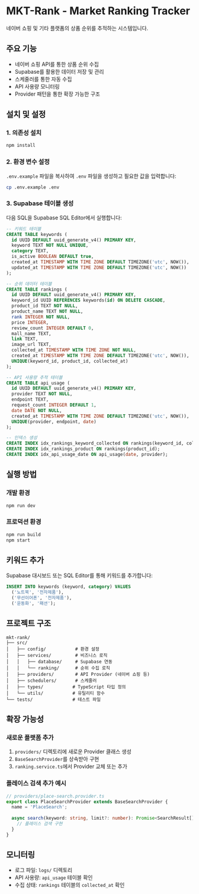 # MKT-Rank - Market Ranking Tracker

네이버 쇼핑 및 기타 플랫폼의 상품 순위를 추적하는 시스템입니다.

## 주요 기능

- 네이버 쇼핑 API를 통한 상품 순위 수집
- Supabase를 활용한 데이터 저장 및 관리
- 스케줄러를 통한 자동 수집
- API 사용량 모니터링
- Provider 패턴을 통한 확장 가능한 구조

## 설치 및 설정

### 1. 의존성 설치

```bash
npm install
```

### 2. 환경 변수 설정

`.env.example` 파일을 복사하여 `.env` 파일을 생성하고 필요한 값을 입력합니다:

```bash
cp .env.example .env
```

### 3. Supabase 테이블 생성

다음 SQL을 Supabase SQL Editor에서 실행합니다:

```sql
-- 키워드 테이블
CREATE TABLE keywords (
  id UUID DEFAULT uuid_generate_v4() PRIMARY KEY,
  keyword TEXT NOT NULL UNIQUE,
  category TEXT,
  is_active BOOLEAN DEFAULT true,
  created_at TIMESTAMP WITH TIME ZONE DEFAULT TIMEZONE('utc', NOW()),
  updated_at TIMESTAMP WITH TIME ZONE DEFAULT TIMEZONE('utc', NOW())
);

-- 순위 데이터 테이블
CREATE TABLE rankings (
  id UUID DEFAULT uuid_generate_v4() PRIMARY KEY,
  keyword_id UUID REFERENCES keywords(id) ON DELETE CASCADE,
  product_id TEXT NOT NULL,
  product_name TEXT NOT NULL,
  rank INTEGER NOT NULL,
  price INTEGER,
  review_count INTEGER DEFAULT 0,
  mall_name TEXT,
  link TEXT,
  image_url TEXT,
  collected_at TIMESTAMP WITH TIME ZONE NOT NULL,
  created_at TIMESTAMP WITH TIME ZONE DEFAULT TIMEZONE('utc', NOW()),
  UNIQUE(keyword_id, product_id, collected_at)
);

-- API 사용량 추적 테이블
CREATE TABLE api_usage (
  id UUID DEFAULT uuid_generate_v4() PRIMARY KEY,
  provider TEXT NOT NULL,
  endpoint TEXT,
  request_count INTEGER DEFAULT 1,
  date DATE NOT NULL,
  created_at TIMESTAMP WITH TIME ZONE DEFAULT TIMEZONE('utc', NOW()),
  UNIQUE(provider, endpoint, date)
);

-- 인덱스 생성
CREATE INDEX idx_rankings_keyword_collected ON rankings(keyword_id, collected_at DESC);
CREATE INDEX idx_rankings_product ON rankings(product_id);
CREATE INDEX idx_api_usage_date ON api_usage(date, provider);
```

## 실행 방법

### 개발 환경

```bash
npm run dev
```

### 프로덕션 환경

```bash
npm run build
npm start
```

## 키워드 추가

Supabase 대시보드 또는 SQL Editor를 통해 키워드를 추가합니다:

```sql
INSERT INTO keywords (keyword, category) VALUES 
  ('노트북', '전자제품'),
  ('무선이어폰', '전자제품'),
  ('운동화', '패션');
```

## 프로젝트 구조

```
mkt-rank/
├── src/
│   ├── config/           # 환경 설정
│   ├── services/         # 비즈니스 로직
│   │   ├── database/     # Supabase 연동
│   │   └── ranking/      # 순위 수집 로직
│   ├── providers/        # API Provider (네이버 쇼핑 등)
│   ├── schedulers/       # 스케줄러
│   ├── types/           # TypeScript 타입 정의
│   └── utils/           # 유틸리티 함수
└── tests/               # 테스트 파일
```

## 확장 가능성

### 새로운 플랫폼 추가

1. `providers/` 디렉토리에 새로운 Provider 클래스 생성
2. `BaseSearchProvider`를 상속받아 구현
3. `ranking.service.ts`에서 Provider 교체 또는 추가

### 플레이스 검색 추가 예시

```typescript
// providers/place-search.provider.ts
export class PlaceSearchProvider extends BaseSearchProvider {
  name = 'PlaceSearch';
  
  async search(keyword: string, limit?: number): Promise<SearchResult[]> {
    // 플레이스 검색 구현
  }
}
```

## 모니터링

- 로그 파일: `logs/` 디렉토리
- API 사용량: `api_usage` 테이블 확인
- 수집 상태: `rankings` 테이블의 `collected_at` 확인
